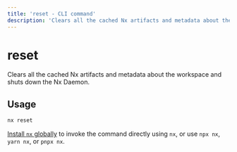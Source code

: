 ```yaml
---
title: 'reset - CLI command'
description: 'Clears all the cached Nx artifacts and metadata about the workspace and shuts down the Nx Daemon.'
---
```


# reset

Clears all the cached Nx artifacts and metadata about the workspace and shuts down the Nx Daemon.

## Usage

```bash
nx reset
```

[Install `nx` globally](/getting-started/nx-setup#install-nx) to invoke the command directly using `nx`, or use `npx nx`, `yarn nx`, or `pnpx nx`.
